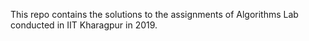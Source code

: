 This repo contains the solutions to the assignments of Algorithms Lab conducted in IIT Kharagpur in 2019.
